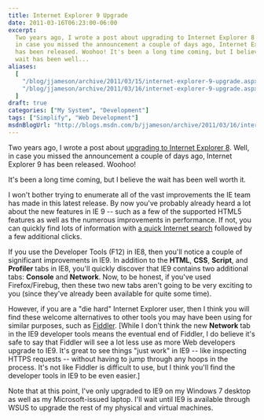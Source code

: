 ```yaml
---
title: Internet Explorer 9 Upgrade
date: 2011-03-16T06:23:00-06:00
excerpt:
  Two years ago, I wrote a post about upgrading to Internet Explorer 8 . Well,
  in case you missed the announcement a couple of days ago, Internet Explorer 9
  has been released. Woohoo! It's been a long time coming, but I believe the
  wait has been well...
aliases:
  [
    "/blog/jjameson/archive/2011/03/15/internet-explorer-9-upgrade.aspx",
    "/blog/jjameson/archive/2011/03/16/internet-explorer-9-upgrade.aspx",
  ]
draft: true
categories: ["My System", "Development"]
tags: ["Simplify", "Web Development"]
msdnBlogUrl: "http://blogs.msdn.com/b/jjameson/archive/2011/03/16/internet-explorer-9-upgrade.aspx"
---
```


Two years ago, I wrote a post about
[upgrading to Internet Explorer 8](/blog/jjameson/2009/03/24/internet-explorer-8-upgrade).
Well, in case you missed the announcement a couple of days ago, Internet
Explorer 9 has been released. Woohoo!

It's been a long time coming, but I believe the wait has been well worth it.

I won't bother trying to enumerate all of the vast improvements the IE team has
made in this latest release. By now you've probably already heard a lot about
the new features in IE 9 -- such as a few of the supported HTML5 features as
well as the numerous improvements in performance. If not, you can quickly find
lots of information with
[a quick Internet search](http://www.bing.com/search?q=IE+9) followed by a few
additional clicks.

If you use the Developer Tools (F12) in IE8, then you'll notice a couple of
significant improvements in IE9. In addition to the **HTML**, **CSS**,
**Script**, and **Profiler** tabs in IE8, you'll quickly discover that IE9
contains two additional tabs: **Console** and **Network**. Now, to be honest, if
you've used Firefox/Firebug, then these two new tabs aren't going to be very
exciting to you (since they've already been available for quite some time).

However, if you are a "die hard" Internet Explorer user, then I think you will
find these welcome alternatives to other tools you may have been using for
similar purposes, such as [Fiddler](http://www.fiddler2.com). [While I don't
think the new **Network** tab in the IE9 developer tools means the eventual end
of Fiddler, I do believe it's safe to say that Fiddler will see a lot less use
as more Web developers upgrade to IE9. It's great to see things "just work" in
IE9 -- like inspecting HTTPS requests -- without having to jump through any
hoops in the process. It's not like Fiddler is difficult to use, but I think
you'll find the developer tools in IE9 to be even easier.]

Note that at this point, I've only upgraded to IE9 on my Windows 7 desktop as
well as my Microsoft-issued laptop. I'll wait until IE9 is available through
WSUS to upgrade the rest of my physical and virtual machines.


